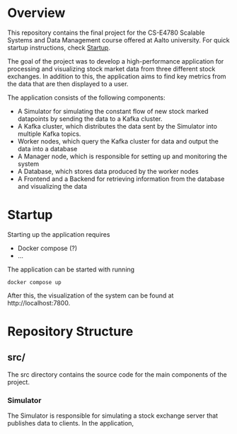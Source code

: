 # Overview

This repository contains the final project for the CS-E4780 Scalable Systems and Data Management course offered at Aalto university. For quick startup instructions, check [Startup](#startup). 

The goal of the project was to develop a high-performance application for processing and visualizing stock market data from three different stock exchanges. In addition to this, the application aims to find key metrics from the data that are then displayed to a user. 

The application consists of the following components:
- A Simulator for simulating the constant flow of new stock marked datapoints by sending the data to a Kafka cluster. 
- A Kafka cluster, which distributes the data sent by the Simulator into multiple Kafka topics. 
- Worker nodes, which query the Kafka cluster for data and output the data into a database 
- A Manager node, which is responsible for setting up and monitoring the system
- A Database, which stores data produced by the worker nodes
- A Frontend and a Backend for retrieving information from the database and visualizing the data

# Startup

Starting up the application requires
- Docker compose (?)
- ...

The application can be started with running
```shell
docker compose up
```
After this, the visualization of the system can be found at http://localhost:7800. 

# Repository Structure

## src/

The src directory contains the source code for the main components of the project.

### Simulator

The Simulator is responsible for simulating a stock exchange server that publishes data to clients. In the application, 